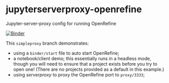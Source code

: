 # jupyterserverproxy-openrefine
Jupyter-server-proxy config for running OpenRefine

[![Binder](https://mybinder.org/badge_logo.svg)](https://mybinder.org/v2/gh/psychemedia/jupyterserverproxy-openrefine/simpleproxy)

This `simpleproxy` branch demonstrates:

- using a `binder/start` file to auto start OpenRefine;
- a notebook/client demo; this essentially runs in a headless mode, though you will need to ensure that a project exists before you try to open one! (There are no projects provided as a default in this example.)
- using *serverproxy* to proxy the OpenRefine port to `proxy/3333`;